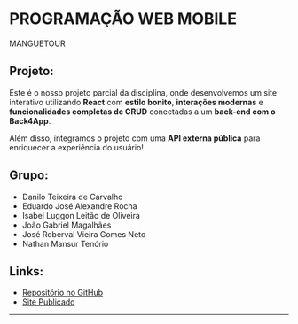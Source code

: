 # PROGRAMAÇÃO WEB MOBILE

MANGUETOUR

## Projeto:

Este é o nosso projeto parcial da disciplina, onde desenvolvemos um site interativo utilizando **React** com **estilo bonito**, **interações modernas** e **funcionalidades completas de CRUD** conectadas a um **back-end com o Back4App**.

Além disso, integramos o projeto com uma **API externa pública** para enriquecer a experiência do usuário!

## Grupo:

- Danilo Teixeira de Carvalho
- Eduardo José Alexandre Rocha 
- Isabel Luggon Leitão de Oliveira 
- João Gabriel Magalhães
- José Roberval Vieira Gomes Neto
- Nathan Mansur Tenório

## Links:

- [Repositório no GitHub](https://github.com/robervalgneto/WEB-MOBILE-GQ1-PROJETO-MANGUETOUR)  
- [Site Publicado](web-mobile-gq-1-projeto-manguetour.vercel.app)  

---

